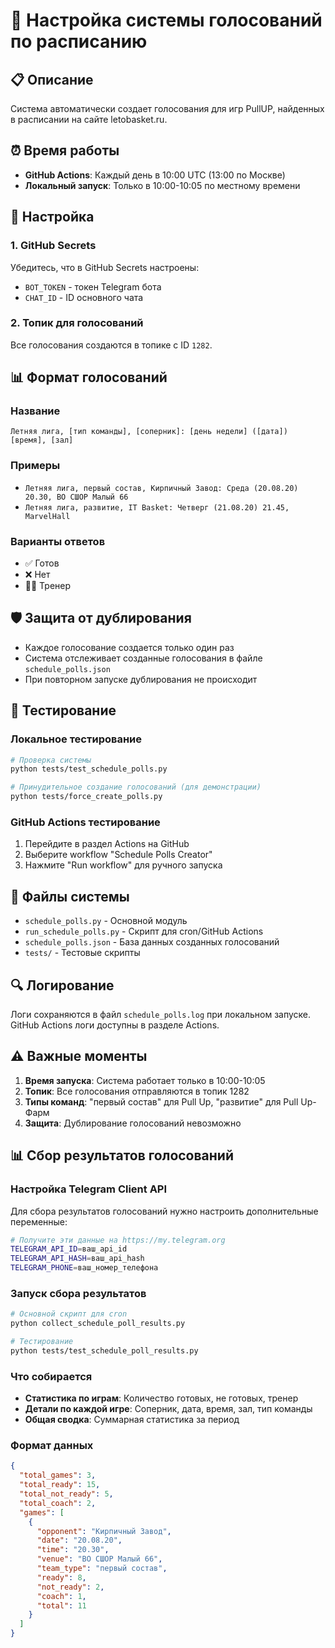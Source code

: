 # 🏀 Настройка системы голосований по расписанию

## 📋 Описание

Система автоматически создает голосования для игр PullUP, найденных в расписании на сайте letobasket.ru.

## ⏰ Время работы

- **GitHub Actions**: Каждый день в 10:00 UTC (13:00 по Москве)
- **Локальный запуск**: Только в 10:00-10:05 по местному времени

## 🔧 Настройка

### 1. GitHub Secrets

Убедитесь, что в GitHub Secrets настроены:
- `BOT_TOKEN` - токен Telegram бота
- `CHAT_ID` - ID основного чата

### 2. Топик для голосований

Все голосования создаются в топике с ID `1282`.

## 📊 Формат голосований

### Название
```
Летняя лига, [тип команды], [соперник]: [день недели] ([дата]) [время], [зал]
```

### Примеры
- `Летняя лига, первый состав, Кирпичный Завод: Среда (20.08.20) 20.30, ВО СШОР Малый 66`
- `Летняя лига, развитие, IT Basket: Четверг (21.08.20) 21.45, MarvelHall`

### Варианты ответов
- ✅ Готов
- ❌ Нет
- 👨‍🏫 Тренер

## 🛡️ Защита от дублирования

- Каждое голосование создается только один раз
- Система отслеживает созданные голосования в файле `schedule_polls.json`
- При повторном запуске дублирования не происходит

## 🧪 Тестирование

### Локальное тестирование
```bash
# Проверка системы
python tests/test_schedule_polls.py

# Принудительное создание голосований (для демонстрации)
python tests/force_create_polls.py
```

### GitHub Actions тестирование
1. Перейдите в раздел Actions на GitHub
2. Выберите workflow "Schedule Polls Creator"
3. Нажмите "Run workflow" для ручного запуска

## 📁 Файлы системы

- `schedule_polls.py` - Основной модуль
- `run_schedule_polls.py` - Скрипт для cron/GitHub Actions
- `schedule_polls.json` - База данных созданных голосований
- `tests/` - Тестовые скрипты

## 🔍 Логирование

Логи сохраняются в файл `schedule_polls.log` при локальном запуске.
GitHub Actions логи доступны в разделе Actions.

## ⚠️ Важные моменты

1. **Время запуска**: Система работает только в 10:00-10:05
2. **Топик**: Все голосования отправляются в топик 1282
3. **Типы команд**: "первый состав" для Pull Up, "развитие" для Pull Up-Фарм
4. **Защита**: Дублирование голосований невозможно

## 📊 Сбор результатов голосований

### Настройка Telegram Client API

Для сбора результатов голосований нужно настроить дополнительные переменные:

```bash
# Получите эти данные на https://my.telegram.org
TELEGRAM_API_ID=ваш_api_id
TELEGRAM_API_HASH=ваш_api_hash
TELEGRAM_PHONE=ваш_номер_телефона
```

### Запуск сбора результатов

```bash
# Основной скрипт для cron
python collect_schedule_poll_results.py

# Тестирование
python tests/test_schedule_poll_results.py
```

### Что собирается

- **Статистика по играм**: Количество готовых, не готовых, тренер
- **Детали по каждой игре**: Соперник, дата, время, зал, тип команды
- **Общая сводка**: Суммарная статистика за период

### Формат данных

```json
{
  "total_games": 3,
  "total_ready": 15,
  "total_not_ready": 5,
  "total_coach": 2,
  "games": [
    {
      "opponent": "Кирпичный Завод",
      "date": "20.08.20",
      "time": "20.30",
      "venue": "ВО СШОР Малый 66",
      "team_type": "первый состав",
      "ready": 8,
      "not_ready": 2,
      "coach": 1,
      "total": 11
    }
  ]
}
```
